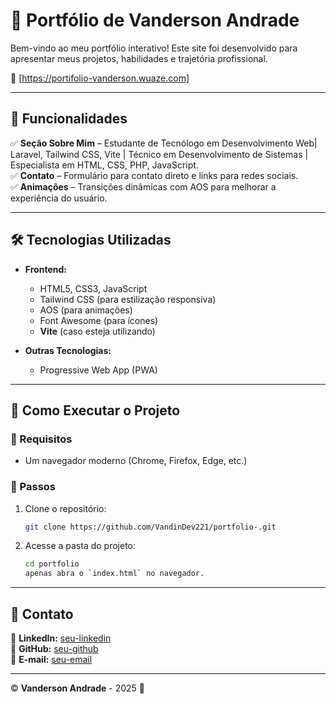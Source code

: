 # 🚀 Portfólio de Vanderson Andrade  

Bem-vindo ao meu portfólio interativo! Este site foi desenvolvido para apresentar meus projetos, habilidades e trajetória profissional.  

🔗 [https://portifolio-vanderson.wuaze.com]

---

## 🎯 Funcionalidades  

✅ **Seção Sobre Mim** – Estudante de Tecnólogo em Desenvolvimento Web| Laravel, Tailwind CSS, Vite | Técnico em Desenvolvimento    de Sistemas | Especialista em HTML, CSS, PHP, JavaScript.   
✅ **Contato** – Formulário para contato direto e links para redes sociais.  
✅ **Animações** – Transições dinâmicas com AOS para melhorar a experiência do usuário.   

---

## 🛠 Tecnologias Utilizadas  

- **Frontend:**  
  - HTML5, CSS3, JavaScript  
  - Tailwind CSS (para estilização responsiva)  
  - AOS (para animações)  
  - Font Awesome (para ícones)  
  - **Vite** (caso esteja utilizando)  

- **Outras Tecnologias:**  
  - Progressive Web App (PWA)  

---

## 🚀 Como Executar o Projeto  

### 🔧 Requisitos  
- Um navegador moderno (Chrome, Firefox, Edge, etc.)  

### 📌 Passos  

1. Clone o repositório:  
    ```bash
    git clone https://github.com/VandinDev221/portfolio-.git
    ```

2. Acesse a pasta do projeto:  
    ```bash
    cd portfolio
    apenas abra o `index.html` no navegador.  

---

## 📩 Contato  

📌 **LinkedIn:** [seu-linkedin](https://www.linkedin.com/in/vanderson-andrade-22v)  
📌 **GitHub:** [seu-github](https://github.com/VandinDev221)  
📌 **E-mail:** [seu-email](mailto:vandersongplay@gmail.com)  

---

© **Vanderson Andrade** - 2025 🚀  


